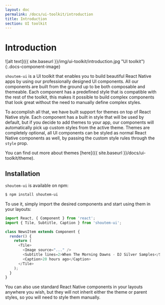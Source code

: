 ```yaml
---
layout: doc
permalink: /docs/ui-toolkit/introduction
title: Introduction
section: UI toolkit
---
```


# Introduction

![alt text]({{ site.baseurl }}/img/ui-toolkit/introduction.jpg "UI toolkit"){:.docs-component-image}

`shoutem-ui` is a UI toolkit that enables you to build beautiful React Native apps by using our professionally designed UI components. All our components are built from the ground up to be both composable and themeable. Each component has a predefined style that is compatible with the rest of the toolkit, this makes it possible to build complex components that look great without the need to manually define complex styles.

To accomplish all that, we have built support for themes on top of React Native style. Each component has a built in style that will be used by default, but if you decide to add themes to your app, our components will automatically pick up custom styles from the active theme. Themes are completely optional, all UI components can be styled as normal React Native components as well, by passing the custom style rules through the `style` prop.

You can find out more about themes [here]({{ site.baseurl }}/docs/ui-toolkit/theme).

## Installation

`shoutem-ui` is available on npm:

```bash
$ npm install shoutem-ui
```

To use it, simply import the desired components and start using them in your layouts:

```JavaScript
import React, { Component } from 'react';
import { Tile, Subtitle, Caption } from 'shoutem-ui';

class NewsItem extends Component {
  render() {
    return (
      <Tile>
        <Image source="..." />
        <Subtitle lines=2>When The Morning Dawns - DJ Silver Samples</Subtitle>
        <Caption>20 hours ago</Caption>
      </Tile>
    );
  }
}
```

You can also use standard React Native components in your layouts anywhere you wish, but they will not inherit either the theme or parent styles, so you will need to style them manually.
